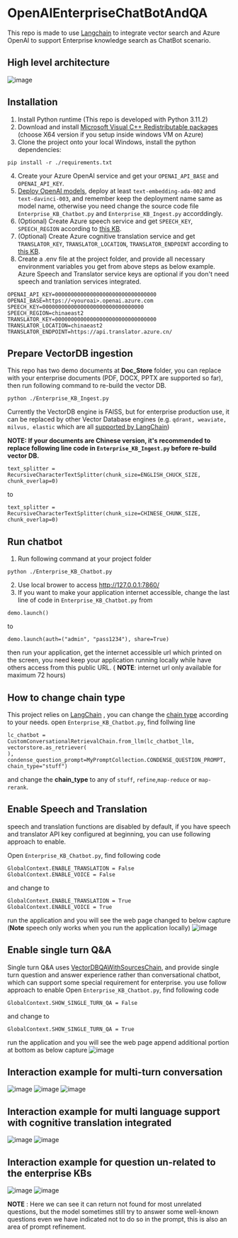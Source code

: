 # OpenAIEnterpriseChatBotAndQA
This repo is made to use [Langchain](https://python.langchain.com/en/latest/getting_started/getting_started.html) to integrate vector search and Azure OpenAI to support Enterprise knowledge search as ChatBot scenario. 

## High level architecture
![image](https://user-images.githubusercontent.com/75886466/229343379-ff315985-cad1-4e14-8ac3-3e6e69021a52.png)

## Installation 
1. Install Python runtime (This repo is developed with Python 3.11.2)
2. Download and install [Microsoft Visual C++ Redistributable packages](https://learn.microsoft.com/en-us/cpp/windows/latest-supported-vc-redist?view=msvc-170&preserve-view=true#visual-studio-2015-2017-2019-and-2022) (choose X64 version if you setup inside windows VM on Azure)
3. Clone the project onto your local Windows, install the python dependencies:
```
pip install -r ./requirements.txt
```
4. Create your Azure OpenAI service and get your `OPENAI_API_BASE` and `OPENAI_API_KEY`.
5. [Deploy OpenAI models](https://learn.microsoft.com/en-us/azure/cognitive-services/openai/how-to/create-resource?pivots=web-portal#deploy-a-model), deploy at least `text-embedding-ada-002` and `text-davinci-003`, and remember keep the deployment name same as model name, otherwise you need change the source code file `Enterprise_KB_Chatbot.py` and `Enterprise_KB_Ingest.py` accorddingly.
6. (Optional) Create Azure speech service and get `SPEECH_KEY`, `SPEECH_REGION` according to [this KB](https://learn.microsoft.com/en-us/azure/cognitive-services/speech-service/get-started-speech-to-text?tabs=windows%2Cterminal&pivots=programming-language-csharp#prerequisites).
7. (Optional) Create Azure cognitive translation service and get `TRANSLATOR_KEY`, `TRANSLATOR_LOCATION`, `TRANSLATOR_ENDPOINT` according to [this KB](https://learn.microsoft.com/en-us/azure/cognitive-services/translator/quickstart-translator?tabs=python#prerequisites).
8. Create a .env file at the project folder, and provide all necessary environment variables you get from above steps as below example. Azure Speech and Translator service keys are optional if you don't need speech and tranlation services integrated.
```
OPENAI_API_KEY=00000000000000000000000000000000
OPENAI_BASE=https://<youroai>.openai.azure.com
SPEECH_KEY=00000000000000000000000000000000
SPEECH_REGION=chinaeast2
TRANSLATOR_KEY=00000000000000000000000000000000
TRANSLATOR_LOCATION=chinaeast2
TRANSLATOR_ENDPOINT=https://api.translator.azure.cn/
```

## Prepare VectorDB ingestion
This repo has two demo documents at **Doc_Store** folder, you can replace with your enterprise documents (PDF, DOCX, PPTX are supported so far), then run following command to re-build the vector DB. 
```
python ./Enterprise_KB_Ingest.py
```
Currently the VectorDB engine is FAISS, but for enterprise production use, it can be replaced by other Vector Database engines (e.g. `qdrant, weaviate, milvus, elastic` which are all [supported by LangChain](https://langchain.com/integrations.html))

**NOTE: If your documents are Chinese version, it's recommended to replace following line code in `Enterprise_KB_Ingest.py` before re-build vector DB.**
```
text_splitter = RecursiveCharacterTextSplitter(chunk_size=ENGLISH_CHUCK_SIZE, chunk_overlap=0) 
```
to
```
text_splitter = RecursiveCharacterTextSplitter(chunk_size=CHINESE_CHUNK_SIZE, chunk_overlap=0) 
```
## Run chatbot
1. Run following command at your project folder
```
python ./Enterprise_KB_Chatbot.py
```
2. Use local brower to access http://127.0.0.1:7860/
3. If you want to make your application internet accessible, change the last line of code in `Enterprise_KB_Chatbot.py`
from
```
demo.launch()
```
to
```
demo.launch(auth=("admin", "pass1234"), share=True)
```
then run your application, get the internet accessible url which printed on the screen, you need keep your application running locally while have others access from this public URL. ( **NOTE**: internet url only available for maximum 72 hours)

## How to change chain type
This project relies on [LangChain](https://python.langchain.com/en/latest/) , you can change the [chain type](https://python.langchain.com/en/latest/modules/chains/index_examples/qa_with_sources.html) according to your needs.
open `Enterprise_KB_Chatbot.py`, find follwing line
```
lc_chatbot = CustomConversationalRetrievalChain.from_llm(lc_chatbot_llm, vectorstore.as_retriever(
), condense_question_prompt=MyPromptCollection.CONDENSE_QUESTION_PROMPT, chain_type="stuff") 
```
and change the **chain_type** to any of `stuff`, `refine`,`map-reduce` or `map-rerank`.

## Enable Speech and Translation
speech and translation functions are disabled by default, if you have speech and translator API key configured at beginning, you can use following approach to enable.

Open `Enterprise_KB_Chatbot.py`, find following code
```
GlobalContext.ENABLE_TRANSLATION = False 
GlobalContext.ENABLE_VOICE = False  
```
and change to
```
GlobalContext.ENABLE_TRANSLATION = True 
GlobalContext.ENABLE_VOICE = True  
```
run the application and you will see the web page changed to below capture (**Note** speech only works when you run the application locally)
![image](https://user-images.githubusercontent.com/75886466/229342647-e6b60727-1476-4c00-80e0-193b87dd3a7f.png)


## Enable single turn Q&A
Single turn Q&A uses [VectorDBQAWithSourcesChain](https://python.langchain.com/en/latest/_modules/langchain/chains/qa_with_sources/vector_db.html), and provide single turn question and answer experience rather than conversational chatbot, which can support some special requirement for enterprise. you use follow approach to enable
Open `Enterprise_KB_Chatbot.py`, find following code
```
GlobalContext.SHOW_SINGLE_TURN_QA = False
```
and change to
```
GlobalContext.SHOW_SINGLE_TURN_QA = True  
```
run the application and you will see the web page append additional portion at bottom as below capture
![image](https://user-images.githubusercontent.com/75886466/229343001-43ee9e21-acd5-48f7-b9de-b475e29df5c0.png)


## Interaction example for multi-turn conversation 
![image](https://user-images.githubusercontent.com/75886466/229332117-8b410405-007e-4a80-8d1b-ff2b4bf43bfd.png)
![image](https://user-images.githubusercontent.com/75886466/229334605-79464489-0166-4d83-a2dd-da41691d3f51.png)
![image](https://user-images.githubusercontent.com/75886466/229334615-7e9ac57a-844c-4e68-9a2d-fa802d6c61da.png)

## Interaction example for multi language support with cognitive translation integrated
![image](https://user-images.githubusercontent.com/75886466/229334634-97cf1c55-42ca-4e1a-b3fe-ff9377326ff8.png)
![image](https://user-images.githubusercontent.com/75886466/229334639-2502b403-b5fc-4395-8c2e-afb7429814bb.png)

## Interaction example for question un-related to the enterprise KBs 
![image](https://user-images.githubusercontent.com/75886466/229334679-cc6941f5-07fc-4d66-a25e-0969d499fd75.png)
![image](https://user-images.githubusercontent.com/75886466/229334681-8460acd8-1aa7-4b7c-97fd-7c5a2d3cdf8b.png)

**NOTE** : Here we can see it can return not found for most unrelated questions, but the model sometimes still try to answer some well-known questions even we have indicated not to do so in the prompt, this is also an area of prompt refinement.
